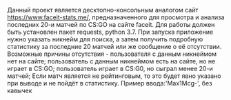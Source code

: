 Данный проект является десктопно-консольным аналогом сайт https://www.faceit-stats.me/, предназначенного для просмотра и анализа последних 20-и матчей по CS:GO на сайте faceit.
Для работы должен быть установлен пакет requests, python 3.7. При запуска приложение нужно указать никнейм для поиска, а затем получить подробную статистику за последние 20 матчей или же сообщение о её отсутствии.
Возможные причины отсутствия - пользователя с данным никнеймом нет на сайте; пользователь с данным никнеймом есть на сайте, но не играет в CS:GO; пользователь играет в CS:G0, но сыграл менее 20-и матчей;
Если матч является не рейтинговым, то это будет явно указано при выводе и не пойдёт в статистику.
Пример ввода:'Max1Mcg-', без кавычек
